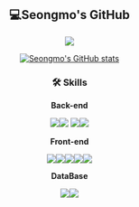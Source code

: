 <div align="center">

## **💻Seongmo's  GitHub**

<a href=https://www.instagram.com/moyada_/ target="_blank"><img src="https://img.shields.io/badge/Instagram-E4405F? style=plastic&logo=Instagram&logoColor=white"/></a>

[![Seongmo's GitHub stats](https://github-readme-stats.vercel.app/api?username=gusm96&show_icons=true&theme=dark)](https://github.com/anuraghazra/github-readme-stats)

### 🛠 Skills

**Back-end**

<img src="https://img.shields.io/badge/Java-007396?style=flat-square&logo=java&logoColor=white"/><img src="https://img.shields.io/badge/Spring-6DB33F?style=flat-square&logo=spring&logoColor=white"/> <img src="https://img.shields.io/badge/node.js-339933?style=flat-square&logo=Node.js&logoColor=white"><img src="https://img.shields.io/badge/express-000000?style=flat-square&logo=express&logoColor=white">

**Front-end**

<img src="https://img.shields.io/badge/HTML-e34f26?style=flat&logo=html5&logoColor=white"/><img src="https://img.shields.io/badge/CSS-1572b6?style=flat&logo=css3&logoColor=white"/><img src="https://img.shields.io/badge/JavaScript-F7DF1E?style=flat-square&logo=javascript&logoColor=black"/><img src="https://img.shields.io/badge/jQuery-0769AD?style=flat-square&logo=jquery&logoColor=white"/><img src="https://img.shields.io/badge/Bootstrap-7952B3?style=flat-square&logo=bootstrap&logoColor=white"/>

**DataBase**

<img src="https://img.shields.io/badge/MySQL-4479A1?style=flat-square&logo=mysql&logoColor=white"/><img src="https://img.shields.io/badge/MongoDB-47A248?style=flat-square&logo=mongodb&logoColor=white"/>

</div>